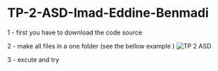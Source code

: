 # TP-2-ASD-Imad-Eddine-Benmadi


1 - first you have to download the code source 

2 - make all files in a one folder (see the bellow example )
![TP 2 ASD](https://user-images.githubusercontent.com/106430872/207297779-1b361e0f-08bd-4d0b-acf7-d258fad09e7d.png)

3 - excute and try 
